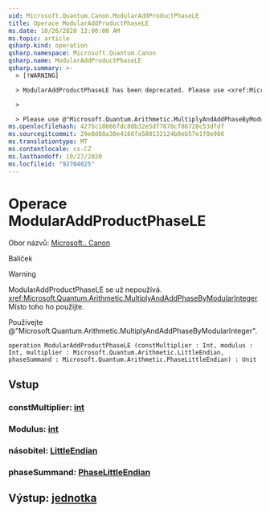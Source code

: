 ```yaml
---
uid: Microsoft.Quantum.Canon.ModularAddProductPhaseLE
title: Operace ModularAddProductPhaseLE
ms.date: 10/26/2020 12:00:00 AM
ms.topic: article
qsharp.kind: operation
qsharp.namespace: Microsoft.Quantum.Canon
qsharp.name: ModularAddProductPhaseLE
qsharp.summary: >-
  > [!WARNING]

  > ModularAddProductPhaseLE has been deprecated. Please use <xref:Microsoft.Quantum.Arithmetic.MultiplyAndAddPhaseByModularInteger> instead.

  >

  > Please use @"Microsoft.Quantum.Arithmetic.MultiplyAndAddPhaseByModularInteger".
ms.openlocfilehash: 427bc18666fdc88b32e5df7878cf86728c53dfdf
ms.sourcegitcommit: 29e0d88a30e4166fa580132124b0eb57e1f0e986
ms.translationtype: MT
ms.contentlocale: cs-CZ
ms.lasthandoff: 10/27/2020
ms.locfileid: "92704025"
---
```

# <a name="modularaddproductphasele-operation"></a>Operace ModularAddProductPhaseLE

Obor názvů: [Microsoft.. Canon](xref:Microsoft.Quantum.Canon)

Balíček [](https://nuget.org/packages/)


> [!WARNING]
> ModularAddProductPhaseLE se už nepoužívá. <xref:Microsoft.Quantum.Arithmetic.MultiplyAndAddPhaseByModularInteger>Místo toho ho použijte.
>
> Používejte @"Microsoft.Quantum.Arithmetic.MultiplyAndAddPhaseByModularInteger".



```qsharp
operation ModularAddProductPhaseLE (constMultiplier : Int, modulus : Int, multiplier : Microsoft.Quantum.Arithmetic.LittleEndian, phaseSummand : Microsoft.Quantum.Arithmetic.PhaseLittleEndian) : Unit
```


## <a name="input"></a>Vstup

### <a name="constmultiplier--int"></a>constMultiplier: [int](xref:microsoft.quantum.lang-ref.int)




### <a name="modulus--int"></a>Modulus: [int](xref:microsoft.quantum.lang-ref.int)




### <a name="multiplier--littleendian"></a>násobitel: [LittleEndian](xref:Microsoft.Quantum.Arithmetic.LittleEndian)




### <a name="phasesummand--phaselittleendian"></a>phaseSummand: [PhaseLittleEndian](xref:Microsoft.Quantum.Arithmetic.PhaseLittleEndian)





## <a name="output--unit"></a>Výstup: [jednotka](xref:microsoft.quantum.lang-ref.unit)

